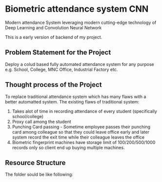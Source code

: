 # Biometric attendance system CNN
Modern attendance System leveraging modern cutting-edge technology of Deep Learning and Convolution Neural Network

This is a early version of backend of my project.

## Problem Statement for the Project
Deploy a colud based fully automated attendance system for any purpose e.g. School, College, MNC Office, Industrial Factory etc.

## Thought process of the Project
To replace traditional attendance system which has many flaws with a better automatted system.
The existing flaws of traditional system:
  1. Takes alot of time in recording attendance of every student (specifically school/college)
  2. Proxy call among the student
  3. Punching Card passing 
    - Sometime employee passes their punching card among colleague so that they could leave office early and later system record the exit time while their colleague leaves the office
  4. Biometric fingerprint machines have storage limit of 100/200/500/1000 records only so client end up buying multiple machines.


## Resource Structure
The folder sould be like following:<br>

